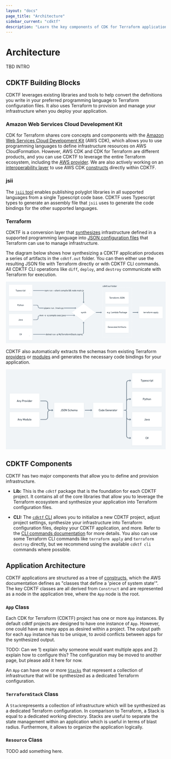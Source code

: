 ```yaml
---
layout: "docs"
page_title: "Architecture"
sidebar_current: "cdktf"
description: "Learn the key components of CDK for Terraform applications and how they communicate with Terraform."
---
```


# Architecture

TBD INTRO

## CDKTF Building Blocks

CDKTF leverages existing libraries and tools to help convert the definitions you write in your preferred programming language to Terraform configuration files. It also uses Terraform to provision and manage your infrastructure when you deploy your application.

### Amazon Web Services Cloud Development Kit

CDK for Terraform shares core concepts and components with the [Amazon Web Services Cloud Development Kit](https://aws.amazon.com/cdk/) (AWS CDK), which allows you to use programming languages to define infrastructure resources on AWS CloudFormation. However, AWS CDK and CDK for Terraform are different products, and you can use CDKTF to leverage the entire Terraform ecosystem, including the [AWS provider](https://registry.terraform.io/providers/hashicorp/aws/latest). We are also actively working on an [interoperability layer](https://github.com/hashicorp/terraform-cdk/pulls?q=is%3Apr+is%3Aopen+label%3Afeature%2Faws-adapter) to use AWS CDK [constructs](#constructs) directly within CDKTF.

### jsii

The [`jsii` tool](https://aws.github.io/jsii/) enables publishing polyglot libraries in all supported languages from a single Typescript code base. CDKTF uses Typescript types to generate an assembly file that `jsii` uses to generate the code bindings for the other supported languages.

### Terraform

CDKTF is a conversion layer that [synthesizes](/cdktf/cli-reference/commands.html#synth) infrastructure defined in a supported programming language into [JSON configuration files](https://www.terraform.io/docs/language/syntax/json.html) that Terraform can use to manage infrastructure.

The diagram below shows how synthesizing a CDKTF application produces a series of artifacts in the `cdktf.out` folder. You can then either use the resulting JSON file with Terraform directly or with CDKTF CLI commands. All CDKTF CLI operations like `diff`, `deploy`, and `destroy` communicate with Terraform for execution.

![cdktf-terraform](./assets/cdktf-terraform.png)

CDKTF also automatically extracts the schemas from existing Terraform [providers](./providers.html) or [modules](./modules.html) and generates the necessary code bindings for your application.

![cdktf-terraform](./assets/provider-modules.png)

## CDKTF Components

CDKTF has two major components that allow you to define and provision infrastructure.

- **Lib:** This is the `cdktf` package that is the foundation for each CDKTF project. It contains all of the core libraries that allow you to leverage the Terraform ecosystem and synthesize your application into Terraform configuration files.

- **CLI:** The [`cdktf` CLI](/cdktf/cli-reference/cli-configuration.html) allows you to initialize a new CDKTF project, adjust project settings, synthesize your infrastructure into Terraform configuration files, deploy your CDKTF application, and more. Refer to the [CLI commands documentation](/cdktf/cli-reference/commands.html) for more details. You also can use some Terraform CLI commands like `terraform apply` and `terraform destroy` directly, but we recommend using the available `cdktf cli` commands where possible.

## Application Architecture

CDKTF applications are structured as a tree of [constructs](https://github.com/aws/constructs), which the AWS documentation defines as "classes that define a 'piece of system state'". The key CDKTF classes are all derived from `Construct` and are represented as a node in the application tree, where the `App` node is the root.

### `App` Class

Each CDK for Terraform (CDKTF) project has one or more `App` instances. By default cdktf projects are designed to have one instance of `App`. However, one could have as many apps as desired within a project. The output path for each `App` instance has to be unique, to avoid conflicts between apps for the synthesized output.

TODO: Can we 1) explain why someone would want multiple apps and 2) explain how to configure this? The configuration may be moved to another page, but please add it here for now.

An `App` can have one or more [`Stacks`](./stacks.html) that represent a collection of infrastructure that will be synthesized as a dedicated Terraform configuration.

### `TerraformStack` Class

A `Stack`represents a collection of infrastructure which will be synthesized as a dedicated Terraform configuration. In comparison to Terraform, a Stack is equal to a dedicated working directory. Stacks are useful to separate the state management within an application which is useful in terms of blast radius. Furthermore, it allows to organize the application logically.

### `Resource` Class

TODO add something here.
